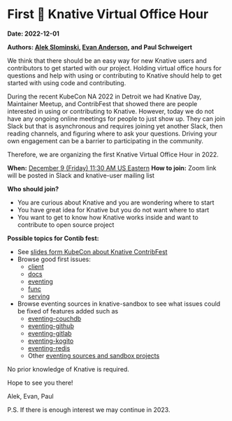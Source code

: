 # First 🌱 Knative Virtual Office Hour

**Date: 2022-12-01**

**Authors: [Alek Slominski](https://aslom.net/), [Evan Anderson](https://off-by-one.dev/), and Paul Schweigert**

We think that there should be an easy way for new Knative users and contributors to get started with our project. Holding virtual office hours for questions and help with using or contributing to Knative should help to get started with using code and contributing.

During the recent KubeCon NA 2022 in Detroit we had Knative Day, Maintainer Meetup, and ContribFest that showed there are people interested in using or contributing to Knative. However, today we do not have any ongoing online meetings for people to just show up. They can join Slack but that is asynchronous and requires joining yet another Slack, then reading channels, and figuring where to ask your questions. Driving your own engagement can be a barrier to participating in the community.

Therefore, we are organizing the first Knative Virtual Office Hour in 2022.

**When:** [December 9 (Friday) 11:30 AM US Eastern](https://dateful.com/convert/utc?t=430pm&d=2022-12-09)
**How to join:** Zoom link will be posted in Slack and knative-user mailing list

**Who should join?**

- You are curious about Knative and you are wondering where to start
- You have great idea for Knative but you do not want where to start
- You want to get to know how Knative works inside and want to contribute to open source project

**Possible topics for Contib fest:**

- See [slides form KubeCon about Knative ContribFest](https://docs.google.com/presentation/d/1hnPHtbjLs3KMe-N62NhQeVtjH-p-obyI/edit?usp=sharing&ouid=112051875307901839973&rtpof=true&sd=true)
- Browse good first issues:
  - [client](https://github.com/knative/client/issues?q=is%3Aissue+is%3Aopen+label%3Akind%2Fgood-first-issue)
  - [docs](https://github.com/knative/docs/issues?q=is%3Aissue+is%3Aopen+label%3Akind%2Fgood-first-issue)
  - [eventing](https://github.com/knative/eventing/issues?q=is%3Aissue+is%3Aopen+label%3Akind%2Fgood-first-issue)
  - [func](https://github.com/knative/func/issues?q=is%3Aissue+is%3Aopen+label%3Akind%2Fgood-first-issue)
  - [serving](https://github.com/knative/serving/issues?q=is%3Aissue+is%3Aopen+label%3Akind%2Fgood-first-issue)
- Browse eventing sources in knative-sandbox to see what issues could be fixed of features added such as
  - [eventing-couchdb](https://github.com/knative-sandbox/eventing-couchdb)
  - [eventing-github](https://github.com/knative-sandbox/eventing-couchdb)
  - [eventing-gitlab](https://github.com/knative-sandbox/eventing-couchdb)
  - [eventing-kogito](https://github.com/knative-sandbox/eventing-couchdb)
  - [eventing-redis](https://github.com/knative-sandbox/eventing-couchdb)
  - Other [eventing sources and sandbox projects](https://github.com/knative-sandbox/)

No prior knowledge of Knative is required.

Hope to see you there!

Alek, Evan, Paul

P.S. If there is enough interest we may continue in 2023.


